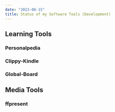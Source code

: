 ```yaml
---
date: "2023-08-15"
title: Status of my Software Tools (Development)
---
```


## Learning Tools

### Personalpedia

### Clippy-Kindle

### Global-Board


## Media Tools

### ffpresent
